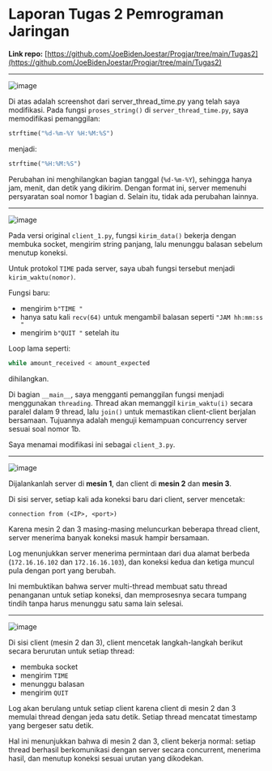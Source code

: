 # Laporan Tugas 2 Pemrograman Jaringan

**Link repo:** [https://github.com/JoeBidenJoestar/Progjar/tree/main/Tugas2](https://github.com/JoeBidenJoestar/Progjar/tree/main/Tugas2)

---
![image](https://github.com/user-attachments/assets/aec1b43d-0de3-41d5-8735-4cc9afa4798b)

Di atas adalah screenshot dari server_thread_time.py yang telah saya modifikasi. 
Pada fungsi `proses_string()` di `server_thread_time.py`, saya memodifikasi pemanggilan:

```python
strftime("%d-%m-%Y %H:%M:%S")
```

menjadi:

```python
strftime("%H:%M:%S")
```

Perubahan ini menghilangkan bagian tanggal (`%d-%m-%Y`), sehingga hanya jam, menit, dan detik yang dikirim. Dengan format ini, server memenuhi persyaratan soal nomor 1 bagian d. Selain itu, tidak ada perubahan lainnya.

---
![image](https://github.com/user-attachments/assets/1006b055-c5e2-4aa6-a3f9-1f1a01dc4f06)


Pada versi original `client_1.py`, fungsi `kirim_data()` bekerja dengan membuka socket, mengirim string panjang, lalu menunggu balasan sebelum menutup koneksi.

Untuk protokol `TIME` pada server, saya ubah fungsi tersebut menjadi `kirim_waktu(nomor)`.

Fungsi baru:
- mengirim `b"TIME
"`
- hanya satu kali `recv(64)` untuk mengambil balasan seperti `"JAM hh:mm:ss
"`
- mengirim `b"QUIT
"` setelah itu

Loop lama seperti:
```python
while amount_received < amount_expected
```
dihilangkan.

Di bagian `__main__`, saya mengganti pemanggilan fungsi menjadi menggunakan `threading`. Thread akan memanggil `kirim_waktu(i)` secara paralel dalam 9 thread, lalu `join()` untuk memastikan client-client berjalan bersamaan. Tujuannya adalah menguji kemampuan concurrency server sesuai soal nomor 1b.

Saya menamai modifikasi ini sebagai `client_3.py`.

---
![image](https://github.com/user-attachments/assets/1469d72d-ecdb-4ecc-b5d6-9f40de3da10a)


Dijalankanlah server di **mesin 1**, dan client di **mesin 2** dan **mesin 3**.

Di sisi server, setiap kali ada koneksi baru dari client, server mencetak:

```
connection from (<IP>, <port>)
```

Karena mesin 2 dan 3 masing-masing meluncurkan beberapa thread client, server menerima banyak koneksi masuk hampir bersamaan.

Log menunjukkan server menerima permintaan dari dua alamat berbeda (`172.16.16.102` dan `172.16.16.103`), dan koneksi kedua dan ketiga muncul pula dengan port yang berubah.

Ini membuktikan bahwa server multi-thread membuat satu thread penanganan untuk setiap koneksi, dan memprosesnya secara tumpang tindih tanpa harus menunggu satu sama lain selesai.

---
![image](https://github.com/user-attachments/assets/15093bb2-0638-4f50-b3a5-b676c89297ff)


Di sisi client (mesin 2 dan 3), client mencetak langkah-langkah berikut secara berurutan untuk setiap thread:

- membuka socket  
- mengirim `TIME`  
- menunggu balasan  
- mengirim `QUIT`  

Log akan berulang untuk setiap client karena client di mesin 2 dan 3 memulai thread dengan jeda satu detik. Setiap thread mencatat timestamp yang bergeser satu detik.

Hal ini menunjukkan bahwa di mesin 2 dan 3, client bekerja normal: setiap thread berhasil berkomunikasi dengan server secara concurrent, menerima hasil, dan menutup koneksi sesuai urutan yang dikodekan.
